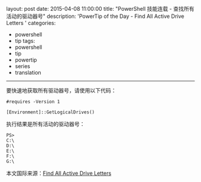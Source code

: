 ﻿layout: post
date: 2015-04-08 11:00:00
title: "PowerShell 技能连载 - 查找所有活动的驱动器号"
description: 'PowerTip of the Day - Find All Active Drive Letters '
categories:
- powershell
- tip
tags:
- powershell
- tip
- powertip
- series
- translation
---
要快速地获取所有驱动器号，请使用以下代码：

    #requires -Version 1
    
    [Environment]::GetLogicalDrives()

执行结果是所有活动的驱动器号：

    PS>
    C:\
    D:\
    E:\
    F:\
    G:\

<!--more-->
本文国际来源：[Find All Active Drive Letters ](http://powershell.com/cs/blogs/tips/archive/2015/04/08/find-all-active-drive-letters.aspx)
